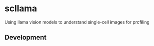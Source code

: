 # scllama

Using llama vision models to understand single-cell images for profiling

## Development
